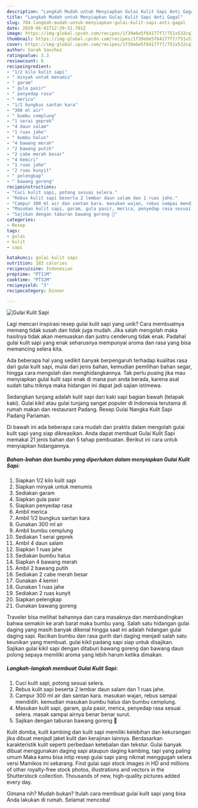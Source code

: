 ```yaml
---
description: "Langkah Mudah untuk Menyiapkan Gulai Kulit Sapi Anti Gagal"
title: "Langkah Mudah untuk Menyiapkan Gulai Kulit Sapi Anti Gagal"
slug: 704-langkah-mudah-untuk-menyiapkan-gulai-kulit-sapi-anti-gagal
date: 2020-06-01T12:39:51.701Z
image: https://img-global.cpcdn.com/recipes/1f39e6e5f64177f7/751x532cq70/gulai-kulit-sapi-foto-resep-utama.jpg
thumbnail: https://img-global.cpcdn.com/recipes/1f39e6e5f64177f7/751x532cq70/gulai-kulit-sapi-foto-resep-utama.jpg
cover: https://img-global.cpcdn.com/recipes/1f39e6e5f64177f7/751x532cq70/gulai-kulit-sapi-foto-resep-utama.jpg
author: Sarah Sanchez
ratingvalue: 3.3
reviewcount: 6
recipeingredient:
- "1/2 kilo kulit sapi"
- " minyak untuk menumis"
- " garam"
- " gula pasir"
- " penyedap rasa"
- " merica"
- "1/2 bungkus santan kara"
- "300 ml air"
- " bumbu cemplung"
- "1 serai geprek"
- "4 daun salam"
- "1 ruas jahe"
- " bumbu halus"
- "4 bawang merah"
- "2 bawang putih"
- "2 cabe merah besar"
- "4 kemiri"
- "1 ruas jahe"
- "2 ruas kunyit"
- " pelengkap"
- " bawang goreng"
recipeinstructions:
- "Cuci kulit sapi, potong sesuai selera."
- "Rebus kulit sapi beserta 2 lembar daun salam dan 1 ruas jahe."
- "Campur 300 ml air dan santan kara. masukan wajan, rebus sampai mendidih. kemudian masukan bumbu halus dan bumbu cemplung."
- "Masukan kulit sapi, garam, gula pasir, merica, penyedap rasa sesuai selera. masak sampai airnya benar benar surut."
- "Sajikan dengan taburan bawang goreng 🤩"
categories:
- Resep
tags:
- gulai
- kulit
- sapi

katakunci: gulai kulit sapi 
nutrition: 183 calories
recipecuisine: Indonesian
preptime: "PT11M"
cooktime: "PT32M"
recipeyield: "3"
recipecategory: Dinner

---
```



![Gulai Kulit Sapi](https://img-global.cpcdn.com/recipes/1f39e6e5f64177f7/751x532cq70/gulai-kulit-sapi-foto-resep-utama.jpg)

Lagi mencari inspirasi resep gulai kulit sapi yang unik? Cara membuatnya memang tidak susah dan tidak juga mudah. Jika salah mengolah maka hasilnya tidak akan memuaskan dan justru cenderung tidak enak. Padahal gulai kulit sapi yang enak seharusnya mempunyai aroma dan rasa yang bisa memancing selera kita.

Ada beberapa hal yang sedikit banyak berpengaruh terhadap kualitas rasa dari gulai kulit sapi, mulai dari jenis bahan, kemudian pemilihan bahan segar, hingga cara mengolah dan menghidangkannya. Tak perlu pusing jika mau menyiapkan gulai kulit sapi enak di mana pun anda berada, karena asal sudah tahu triknya maka hidangan ini dapat jadi sajian istimewa.

Sedangkan tunjang adalah kulit sapi dari kaki sapi bagian bawah (telapak kaki). Gulai kikil atau gulai tunjang sangat populer di Indonesia terutama di rumah makan dan restaurant Padang. Resep Gulai Nangka Kulit Sapi Padang Pariaman.


Di bawah ini ada beberapa cara mudah dan praktis dalam mengolah gulai kulit sapi yang siap dikreasikan. Anda dapat membuat Gulai Kulit Sapi memakai 21 jenis bahan dan 5 tahap pembuatan. Berikut ini cara untuk menyiapkan hidangannya.

<!--inarticleads1-->

##### Bahan-bahan dan bumbu yang diperlukan dalam menyiapkan Gulai Kulit Sapi:

1. Siapkan 1/2 kilo kulit sapi
1. Siapkan  minyak untuk menumis
1. Sediakan  garam
1. Siapkan  gula pasir
1. Siapkan  penyedap rasa
1. Ambil  merica
1. Ambil 1/2 bungkus santan kara
1. Gunakan 300 ml air
1. Ambil  bumbu cemplung
1. Sediakan 1 serai geprek
1. Ambil 4 daun salam
1. Siapkan 1 ruas jahe
1. Sediakan  bumbu halus
1. Siapkan 4 bawang merah
1. Ambil 2 bawang putih
1. Sediakan 2 cabe merah besar
1. Gunakan 4 kemiri
1. Gunakan 1 ruas jahe
1. Sediakan 2 ruas kunyit
1. Siapkan  pelengkap
1. Gunakan  bawang goreng


Traveler bisa melihat bahannya dan cara masaknya dan membandingkan bahwa semakin ke arah barat maka bumbu yang. Salah satu hidangan gulai daging yang masih banyak dikenal hingga saat ini adalah hidangan gulai daging sapi. Racikan bumbu dan rasa gurih dari daging menjadi salah satu keunikan yang membuat. gulai kikil padang sapi siap untuk disajikan. Sajikan gulai kikil sapi dengan ditaburi bawang goreng dan bawang daun polong sepaya memiliki aroma yang lebih harum ketika dimakan. 

<!--inarticleads2-->

##### Langkah-langkah membuat Gulai Kulit Sapi:

1. Cuci kulit sapi, potong sesuai selera.
1. Rebus kulit sapi beserta 2 lembar daun salam dan 1 ruas jahe.
1. Campur 300 ml air dan santan kara. masukan wajan, rebus sampai mendidih. kemudian masukan bumbu halus dan bumbu cemplung.
1. Masukan kulit sapi, garam, gula pasir, merica, penyedap rasa sesuai selera. masak sampai airnya benar benar surut.
1. Sajikan dengan taburan bawang goreng 🤩


Kulit domba, kulit kambing dan kulit sapi memiliki kelebihan dan kekurangan jika dibuat menjadi jaket kulit dan kerajinan lainnya. Berdasarkan karakteristik kulit seperti perbedaan ketebalan dan tekstur. Gulai banyak dibuat menggunakan daging sapi ataupun daging kambing, tapi yang paling umum Maka kamu bisa intip resep gulai sapi yang nikmat menggugah selera versi Mamikos ini sekarang. Find gulai sapi stock images in HD and millions of other royalty-free stock photos, illustrations and vectors in the Shutterstock collection. Thousands of new, high-quality pictures added every day. 

Gimana nih? Mudah bukan? Itulah cara membuat gulai kulit sapi yang bisa Anda lakukan di rumah. Selamat mencoba!
